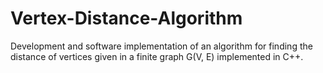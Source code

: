 # Vertex-Distance-Algorithm
Development and software implementation of an algorithm for finding the distance of vertices given in a finite graph G(V, E) implemented in C++.
